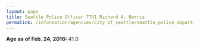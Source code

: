 ```yaml
---
layout: page
title: Seattle Police Officer 7741 Richard A. Norris
permalink: /information/agencies/city_of_seattle/seattle_police_department/copbook/7741/
---
```


**Age as of Feb. 24, 2016:** 41.0
